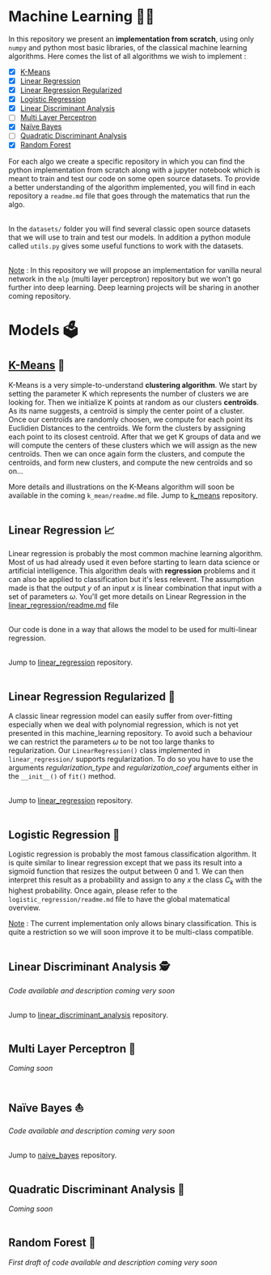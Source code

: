 # Machine Learning 👩‍💻

In this repository we present an **implementation from scratch**, using only `numpy` and python most basic libraries, of the classical machine learning algorithms. Here comes the list of all algorithms we wish to implement : 

- [x] [K-Means](#k-means-)
- [x] [Linear Regression](#linear-regression-)
- [x] [Linear Regression Regularized](#linear-regression-regularized-)
- [x] [Logistic Regression](#logistic-regression-)
- [x] [Linear Discriminant Analysis](#linear-discriminant-analysis-)
- [ ] [Multi Layer Perceptron](#multi-layer-perceptron-)
- [x] [Naïve Bayes](#naïve-bayes-)
- [ ] [Quadratic Discriminant Analysis](#quadratic-discriminant-analysis-)
- [x] [Random Forest](#random-forest-)

For each algo we create a specific repository in which you can find the python implementation from scratch along with a jupyter notebook which is meant to train and test our code on some open source datasets. To provide a better understanding of the algorithm implemented, you will find in each repository a `readme.md` file that goes through the matematics that run the algo. <br><br>

In the `datasets/` folder you will find several classic open source datasets that we will use to train and test our models. In addition a python module called `utils.py` gives some useful functions to work with the datasets.<br><br>

<ins>Note</ins> : In this repository we will propose an implementation for vanilla neural network in the `mlp` (multi layer perceptron) repository but we won't go further into deep learning. Deep learning projects will be sharing in another coming repository. <br>

# Models 🗳️
## [K-Means](k_means/) 🥝

K-Means is a very simple-to-understand **clustering algorithm**. We start by setting the parameter K which represents the number of clusters we are looking for. Then we initialize K points at random as our clusters **centroïds**. As its name suggests, a centroïd is simply the center point of a cluster. Once our centroïds are randomly choosen, we compute for each point its Euclidien Distances to the centroïds. We form the clusters by assigning each point to its closest centroïd. After that we get K groups of data and we will compute the centers of these clusters which we will assign as the new centroïds. Then we can once again form the clusters, and compute the centroïds, and form new clusters, and compute the new centroïds and so on...<br>

More details and illustrations on the K-Means algorithm will soon be available in the coming `k_mean/readme.md` file. Jump to [k_means](k_means/) repository. <br><br>

## Linear Regression 📈

Linear regression is probably the most common machine learning algorithm. Most of us had already used it even before starting to learn data science or artificial intelligence. This algorithm deals with **regression** problems and it can also be applied to classification but it's less relevent. The assumption made is that the output $y$ of an input $x$ is linear combination that input with a set of parameters $\omega$. You'll get more details on Linear Regression in the [linear_regression/readme.md](linear_regression/readme.md) file<br><br>

Our code is done in a way that allows the model to be used for multi-linear regression. <br><br>

Jump to [linear_regression](linear_regression/) repository. <br><br>

## Linear Regression Regularized 👮

A classic linear regression model can easily suffer from over-fitting especially when we deal with polynomial regression, which is not yet presented in this machine_learning repository. To avoid such a behaviour we can restrict the parameters $\omega$ to be not too large thanks to regularization. Our `LinearRegression()` class implemented in `linear_regression/` supports regularization. To do so you have to use the arguments *regularization_type* and *regularization_coef* arguments either in the `__init__()` of `fit()` method. <br><br>

Jump to [linear_regression](linear_regression/) repository. <br><br>

## Logistic Regression 🤹

Logistic regression is probably the most famous classification algorithm. It is quite similar to linear regression except that we pass its result into a sigmoïd function that resizes the output between 0 and 1. We can then interpret this result as a probability and assign to any $x$ the class $C_k$ with the highest probability. Once again, please refer to the `logistic_regression/readme.md` file to have the global matematical overview. <br>

<ins>Note</ins> : The current implementation only allows binary classification. This is quite a restriction so we will soon improve it to be multi-class compatible. <br><br>

## Linear Discriminant Analysis 🕵

*Code available and description coming very soon* <br><br>

Jump to [linear_discriminant_analysis](linear_discriminant_analysis/) repository. <br><br>

## Multi Layer Perceptron 🚧

*Coming soon* <br><br>

## Naïve Bayes ⛵

*Code available and description coming very soon* <br><br>

Jump to [naive_bayes](naive_bayes/) repository. <br><br>

## Quadratic Discriminant Analysis 🚧

*Coming soon* <br><br>

## Random Forest 🌳

*First draft of code available and description coming very soon* <br><br>
